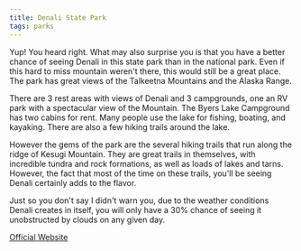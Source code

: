 ```yaml
---
title: Denali State Park
tags: parks
---
```

Yup! You heard right. What may also surprise you is that you have a better chance of seeing Denali in this state park than in the national park. Even if this hard to miss mountain weren't there, this would still be a great place. The park has great views of the Talkeetna Mountains and the Alaska Range.  

There are 3 rest areas with views of Denali and 3 campgrounds, one an RV park with a spectacular view of the Mountain. The Byers Lake Campground has two cabins for rent. Many people use the lake for fishing, boating, and kayaking. There are also a few hiking trails around the lake.  

However the gems of the park are the several hiking trails that run along the ridge of Kesugi Mountain. They are great trails in themselves, with incredible tundra and rock formations, as well as loads of lakes and tarns. However, the fact that most of the time on these trails, you'll be seeing Denali certainly adds to the flavor.   

Just so you don't say I didn't warn you, due to the weather conditions Denali creates in itself, you will only have a 30% chance of seeing it unobstructed by clouds on any given day.  

[Official Website](http://www.dnr.state.ak.us/parks/units/denali1.htm)